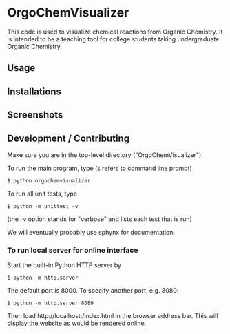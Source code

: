 # OrgoChemVisualizer

This code is used to visualize chemical reactions from Organic Chemistry. It is intended to be a teaching tool for college students taking undergraduate Organic Chemistry.

## Usage

## Installations

## Screenshots

## Development / Contributing

Make sure you are in the top-level directory ("OrgoChemVisualizer"). 

To run the main program, type (`$` refers to command line prompt)

`$ python orgochemvisualizer`

To run all unit tests, type

`$ python -m unittest -v`

(the `-v` option stands for "verbose" and lists each test that is run)

We will eventually probably use sphynx for documentation. 

### To run local server for online interface

Start the built-in Python HTTP server by

`$ python -m http.server`

The default port is 8000. To specify another port, e.g. 8080:

`$ python -m http.server 8080`

Then load http://localhost:<port>/index.html in the browser address bar. This will display the website as would be rendered online.